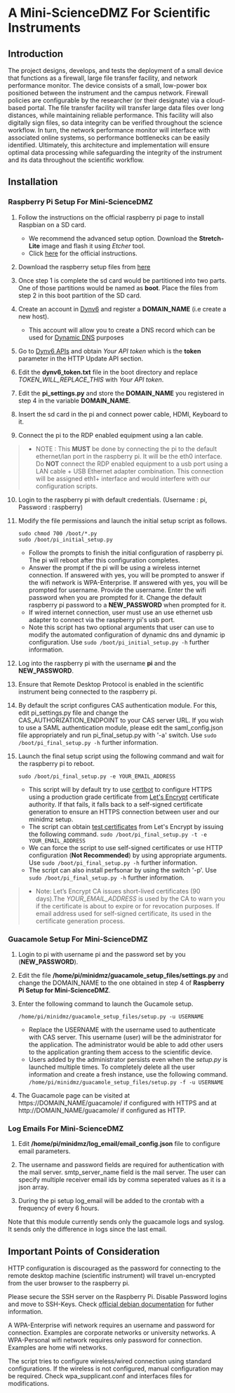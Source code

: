 # A Mini-ScienceDMZ For Scientific Instruments

## Introduction

The project designs, develops, and tests the deployment of a small device that functions as a firewall, large file transfer facility, and network performance monitor. The device consists of a small, low-power box positioned between the instrument and the campus network. Firewall policies are configurable by the researcher (or their designate) via a cloud-based portal. The file transfer facility will transfer large data files over long distances, while maintaining reliable performance. This facility will also digitally sign files, so data integrity can be verified throughout the science workflow. In turn, the network performance monitor will interface with associated online systems, so performance bottlenecks can be easily identified. Ultimately, this architecture and implementation will ensure optimal data processing while safeguarding the integrity of the instrument and its data throughout the scientific workflow.

## Installation

### Raspberry Pi Setup For Mini-ScienceDMZ

1. Follow the instructions on the official raspberry pi page to install Raspbian on a SD card.
   - We recommend the advanced setup option. Download the **Stretch-Lite** image and flash it using _Etcher_ tool.
   - Click [here](https://www.raspberrypi.org/documentation/installation/installing-images/) for the official instructions.

2. Download the raspberry setup files from [here](/pi_setup_files)

3. Once step 1 is complete the sd card would be partitioned into two parts. One of those partitions would be named as **boot**. Place the files from step 2 in this boot partition of the SD card.

4. Create an account in [Dynv6](https://dynv6.com/) and register a **DOMAIN_NAME** (i.e create a new host).
   - This account will allow you to create a DNS record which can be used for [Dynamic DNS](https://tools.ietf.org/html/rfc2136) purposes

5. Go to [Dynv6 APIs](https://dynv6.com/docs/apis) and obtain *Your API token* which is the **token** parameter in the HTTP Update API section. 

6. Edit the **dynv6_token.txt** file in the boot directory and replace _TOKEN_WILL_REPLACE_THIS_ with *Your API token*. 

7. Edit the **pi_settings.py** and store the **DOMAIN_NAME** you registered in step 4 in the variable **DOMAIN_NAME**.

8. Insert the sd card in the pi and connect power cable, HDMI, Keyboard to it.

9. Connect the pi to the RDP enabled equipment using a lan cable.
 > - NOTE :  This **MUST** be done by connecting the pi to the default ethernet/lan port in the raspberry pi. It will be the eth0 interface. Do **NOT** connect the RDP enabled equipment to a usb port using a LAN cable + USB Ethernet adapter combination. This connection will be assigned eth1+ interface and would interfere with our configuration scripts.

10. Login to the raspberry pi with default credentials. (Username : pi, Password : raspberry)

11. Modify the file permissions and launch the initial setup script as follows. 
    ```
    sudo chmod 700 /boot/*.py
    sudo /boot/pi_initial_setup.py
    ```
    - Follow the prompts to finish the initial configuration of raspberry pi. The pi will reboot after this configuration completes.
     - Answer the prompt if the pi will be using a wireless internet connection. 
       If answered with yes, you will be prompted to answer if the wifi network is WPA-Enterprise.
       If answered with yes, you will be prompted for username. Provide the username.
       Enter the wifi password when you are prompted for it.
       Change the default raspberry pi password to a **NEW_PASSWORD** when prompted for it.
     - If wired internet connection, user must use an use ethernet usb adapter to connect via the raspberry pi's usb port.
     - Note this script has two optional arguments that user can use to modify the automated configuration of dynamic dns and dynamic ip configuration. Use `sudo /boot/pi_initial_setup.py -h` further information.

12. Log into the raspberry pi with the username **pi** and the **NEW_PASSWORD**.

13. Ensure that Remote Desktop Protocol is enabled in the scientific instrument being connected to the raspberry pi.

14. By default the script configures CAS authentication module. For this, edit pi_settings.py file and change the CAS_AUTHORIZATION_ENDPOINT to your CAS server URL. If you wish to use a SAML authentication module, please edit the saml_config.json file appropriately and run pi_final_setup.py with '-a' switch. Use `sudo /boot/pi_final_setup.py -h` further information. 

15. Launch the final setup script using the following command and wait for the raspberry pi to reboot.
    ```
    sudo /boot/pi_final_setup.py -e YOUR_EMAIL_ADDRESS
    ```
    - This script will by default try to use [certbot](https://certbot.eff.org/about/) to configure HTTPS using a production grade certificate from [Let's Encrypt](https://letsencrypt.org/about/) certificate authority. If that fails, it falls back to a self-signed certificate generation to ensure an HTTPS connection between user and our minidmz setup. 
    - The script can obtain [test certificates](https://letsencrypt.org/docs/staging-environment/) from Let's Encrypt by issuing the following command. `sudo /boot/pi_final_setup.py -t -e YOUR_EMAIL_ADDRESS`
    - We can force the script to use self-signed certificates or use HTTP configuration (**Not Recommended**) by using appropriate arguments. Use `sudo /boot/pi_final_setup.py -h` further information.
    - The script can also install perfsonar by using the switch '-p'. Use `sudo /boot/pi_final_setup.py -h` further information. 
>  - Note: Let’s Encrypt CA issues short-lived certificates (90 days).The *YOUR_EMAIL_ADDRESS* is used by the CA to warn you if the certificate is about to expire or for revocation purposes. If email address used for self-signed certificate, its used in the certificate generation process. 
 

### Guacamole Setup For Mini-ScienceDMZ

1. Login to pi with username pi and the password set by you (**NEW_PASSWORD**).

2. Edit the file **/home/pi/minidmz/guacamole_setup_files/settings.py** and change the DOMAIN_NAME to the one obtained in step 4 of **Raspberry Pi Setup for Mini-ScienceDMZ**.

3. Enter the following command to launch the Gucamole setup. 
   ```
   /home/pi/minidmz/guacamole_setup_files/setup.py -u USERNAME
   ```
   - Replace the USERNAME with the username used to authenticate with CAS server. This username (user) will be the administrator for the application. The administrator would be able to add other users to the application granting them access to the scientific device.
   - Users added by the administrator persists even when the *setup.py* is launched multiple times. To completely delete all the user information and create a fresh instance, use the following command. `/home/pi/minidmz/guacamole_setup_files/setup.py -f -u USERNAME`

4. The Guacamole page can be visited at https://DOMAIN_NAME/guacamole/ if configured with HTTPS and at http://DOMAIN_NAME/guacamole/ if configured as HTTP.

### Log Emails For Mini-ScienceDMZ

1. Edit **/home/pi/minidmz/log_email/email_config.json** file to configure email parameters.

2. The username and password fields are required for authentication with the mail server. smtp_server_name field is the mail server. The user can specify multiple receiver email ids by comma seperated values as it is a json array. 

3. During the pi setup log_email will be added to the crontab with a frequency of every 6 hours.

Note that this module currently sends only the guacamole logs and syslog. It sends only the difference in logs since the last email. 


## Important Points of Consideration

HTTP configuration is discouraged as the password for connecting to the remote desktop machine (scientific instrument) will travel un-encrypted from the user browser to the raspberry pi. 

Please secure the SSH server on the Raspberry Pi. Disable Password logins and move to SSH-Keys. Check [official debian documentation](https://wiki.debian.org/SSH#Good_practices_with_SSH_Server) for futher information.

A WPA-Enterprise wifi network requires an username and password for connection. Examples are corporate networks or university networks.
A WPA-Personal wifi network requires only password for connection. Examples are home wifi networks.

The script tries to configure wireless/wired connection using standard configurations. If the wireless is not configured, manual configuration may be required. Check wpa_supplicant.conf and interfaces files for modifications.


